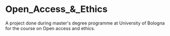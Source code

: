 # Open_Access_&_Ethics

A project done during master's degree programme at University of Bologna for the course on Open access and ethics.
